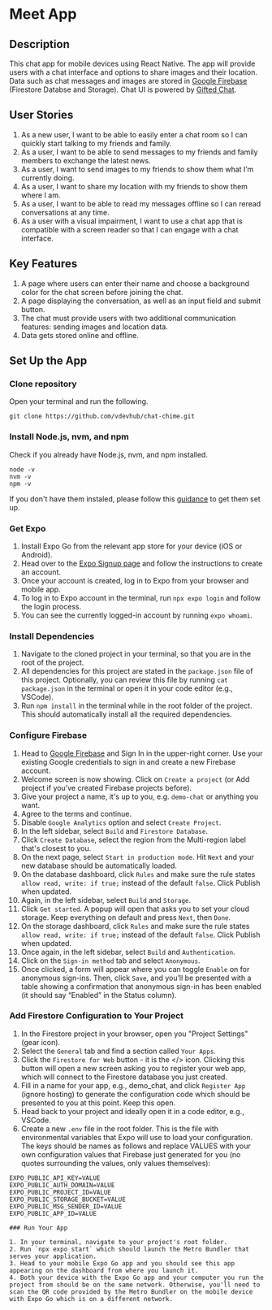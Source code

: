 # Meet App

## Description

This chat app for mobile devices using React Native. The app will provide users with a chat interface and options to share images and their location. Data such as chat messages and images are stored in [Google Firebase](https://firebase.google.com/) (Firestore Databse and Storage). Chat UI is powered by [Gifted Chat](https://github.com/FaridSafi/react-native-gifted-chat).

## User Stories

1. As a new user, I want to be able to easily enter a chat room so I can quickly start talking to my friends and family.
2. As a user, I want to be able to send messages to my friends and family members to exchange the latest news.
3. As a user, I want to send images to my friends to show them what I’m currently doing.
4. As a user, I want to share my location with my friends to show them where I am.
5. As a user, I want to be able to read my messages offline so I can reread conversations at any time.
6. As a user with a visual impairment, I want to use a chat app that is compatible with a screen reader so that I can engage with a chat interface.

## Key Features

1. A page where users can enter their name and choose a background color for the chat screen before joining the chat.
2. A page displaying the conversation, as well as an input field and submit button.
3. The chat must provide users with two additional communication features: sending images and location data.
4. Data gets stored online and offline.

## Set Up the App

### Clone repository

Open your terminal and run the following.

```
git clone https://github.com/vdevhub/chat-chime.git
```

### Install Node.js, nvm, and npm

Check if you already have Node.js, nvm, and npm installed.

```
node -v
nvm -v
npm -v
```

If you don't have them instaled, please follow this [guidance](https://docs.npmjs.com/downloading-and-installing-node-js-and-npm#using-a-node-version-manager-to-install-nodejs-and-npm) to get them set up.

### Get Expo

1. Install Expo Go from the relevant app store for your device (iOS or Android).
2. Head over to the [Expo Signup page](https://expo.dev/signup) and follow the instructions to create an account.
3. Once your account is created, log in to Expo from your browser and mobile app.
4. To log in to Expo account in the terminal, run `npx expo login` and follow the login process.
5. You can see the currently logged-in account by running `expo whoami`.

### Install Dependencies

1. Navigate to the cloned project in your terminal, so that you are in the root of the project.
2. All dependencies for this project are stated in the `package.json` file of this project. Optionally, you can review this file by running `cat package.json` in the terminal or open it in your code editor (e.g., VSCode).
3. Run `npm install` in the terminal while in the root folder of the project. This should automatically install all the required dependencies.

### Configure Firebase

1. Head to [Google Firebase](https://firebase.google.com/) and Sign In in the upper-right corner. Use your existing Google credentials to sign in and create a new Firebase account.
2. Welcome screen is now showing. Click on `Create a project` (or Add project if you’ve created Firebase projects before).
3. Give your project a name, it's up to you, e.g. `demo-chat` or anything you want.
4. Agree to the terms and continue.
5. Disable `Google Analytics` option and select `Create Project`.
6. In the left sidebar, select `Build` and `Firestore Database`.
7. Click `Create Database`, select the region from the Multi-region label that's closest to you.
8. On the next page, select `Start in production mode`. Hit `Next` and your new database should be automatically loaded.
9. On the database dashboard, click `Rules` and make sure the rule states `allow read, write: if true;` instead of the default `false`. Click Publish when updated.
10. Again, in the left sidebar, select `Build` and `Storage`.
11. Click `Get started`. A popup will open that asks you to set your cloud storage. Keep everything on default and press `Next`, then `Done`.
12. On the storage dashboard, click `Rules` and make sure the rule states `allow read, write: if true;` instead of the default `false`. Click Publish when updated.
13. Once again, in the left sidebar, select `Build` and `Authentication`.
14. Click on the `Sign-in method` tab and select `Anonymous`.
15. Once clicked, a form will appear where you can toggle `Enable` on for anonymous sign-ins. Then, click `Save`, and you’ll be presented with a table showing a confirmation that anonymous sign-in has been enabled (it should say “Enabled” in the Status column).

### Add Firestore Configuration to Your Project

1. In the Firestore project in your browser, open you "Project Settings" (gear icon).
2. Select the `General` tab and find a section called `Your Apps`.
3. Click the `Firestore for Web` button - it is the </> icon. Clicking this button will open a new screen asking you to register your web app, which will connect to the Firestore database you just created.
4. Fill in a name for your app, e.g., demo_chat, and click `Register App` (ignore hosting) to generate the configuration code which should be presented to you at this point. Keep this open.
5. Head back to your project and ideally open it in a code editor, e.g., VSCode.
6. Create a new `.env` file in the root folder. This is the file with environmental variables that Expo will use to load your configuration. The keys should be names as follows and replace VALUES with your own configuration values that Firebase just generated for you (no quotes surrounding the values, only values themselves):

```
EXPO_PUBLIC_API_KEY=VALUE
EXPO_PUBLIC_AUTH_DOMAIN=VALUE
EXPO_PUBLIC_PROJECT_ID=VALUE
EXPO_PUBLIC_STORAGE_BUCKET=VALUE
EXPO_PUBLIC_MSG_SENDER_ID=VALUE
EXPO_PUBLIC_APP_ID=VALUE

### Run Your App

1. In your terminal, navigate to your project's root folder.
2. Run `npx expo start` which should launch the Metro Bundler that serves your application.
3. Head to your mobile Expo Go app and you should see this app appearing on the dashboard from where you launch it.
4. Both your device with the Expo Go app and your computer you run the project from should be on the same network. Otherwise, you'll need to scan the QR code provided by the Metro Bundler on the mobile device with Expo Go which is on a different network.
```
